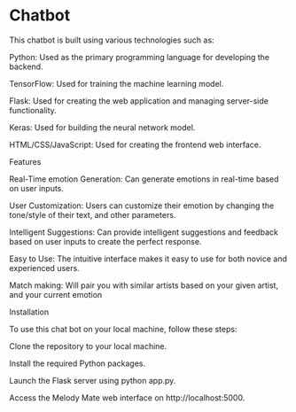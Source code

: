 # Chatbot
This chatbot is built using various technologies such as:

Python: Used as the primary programming language for developing the backend.

TensorFlow: Used for training the machine learning model.

Flask: Used for creating the web application and managing server-side functionality.

Keras: Used for building the neural network model.

HTML/CSS/JavaScript: Used for creating the frontend web interface.

Features

Real-Time emotion Generation: Can generate emotions in real-time based on user inputs.

User Customization: Users can customize their emotion by changing the tone/style of their text, and other parameters.

Intelligent Suggestions: Can provide intelligent suggestions and feedback based on user inputs to create the perfect response.

Easy to Use: The intuitive interface makes it easy to use for both novice and experienced users.

Match making: Will pair you with similar artists based on your given artist, and your current emotion

Installation

To use this chat bot on your local machine, follow these steps:

Clone the repository to your local machine.

Install the required Python packages.

Launch the Flask server using python app.py.

Access the Melody Mate web interface on http://localhost:5000.
